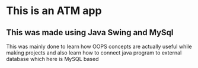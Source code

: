 <h1>This is an ATM app</h1>
<h2>This was made using Java Swing and MySql</h2>
<body>This was mainly done to learn how OOPS concepts are actually useful while making projects and also learn how to connect java program to external database which here is MySQL based</body>
